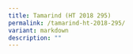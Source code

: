 ```yaml
---
title: Tamarind (HT 2018 295)
permalink: /tamarind-ht-2018-295/
variant: markdown
description: ""
---
```

